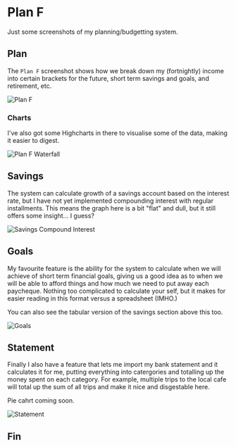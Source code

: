 # Plan F
Just some screenshots of my planning/budgetting system.

## Plan
The `Plan F` screenshot shows how we break down my (fortnightly) income into certain brackets for the future, short term savings and goals, and retirement, etc.

![Plan F](https://raw.githubusercontent.com/mrcrilly/planf/master/01.PNG)

### Charts
I've also got some Highcharts in there to visualise some of the data, making it easier to digest.

![Plan F Waterfall](https://raw.githubusercontent.com/mrcrilly/planf/master/02.PNG)

## Savings
The system can calculate growth of a savings account based on the interest rate, but I have not yet implemented compounding interest with regular installments. This means the graph here is a bit "flat" and dull, but it still offers some insight... I guess?

![Savings Compound Interest](https://raw.githubusercontent.com/mrcrilly/planf/master/03.PNG)

## Goals
My favourite feature is the ability for the system to calculate when we will achieve of short term financial goals, giving us a good idea as to when we will be able to afford things and how much we need to put away each paycheque. Nothing too complicated to calculate your self, but it makes for easier reading in this format versus a spreadsheet (IMHO.)

You can also see the tabular version of the savings section above this too.

![Goals](https://raw.githubusercontent.com/mrcrilly/planf/master/05.PNG)

## Statement
Finally I also have a feature that lets me import my bank statement and it calculates it for me, putting everything into catergories and totalling up the money spent on each category. For example, multiple trips to the local cafe will total up the sum of all trips and make it nice and disgestable here. 

Pie cahrt coming soon.

![Statement](https://raw.githubusercontent.com/mrcrilly/planf/master/04.PNG)

## Fin